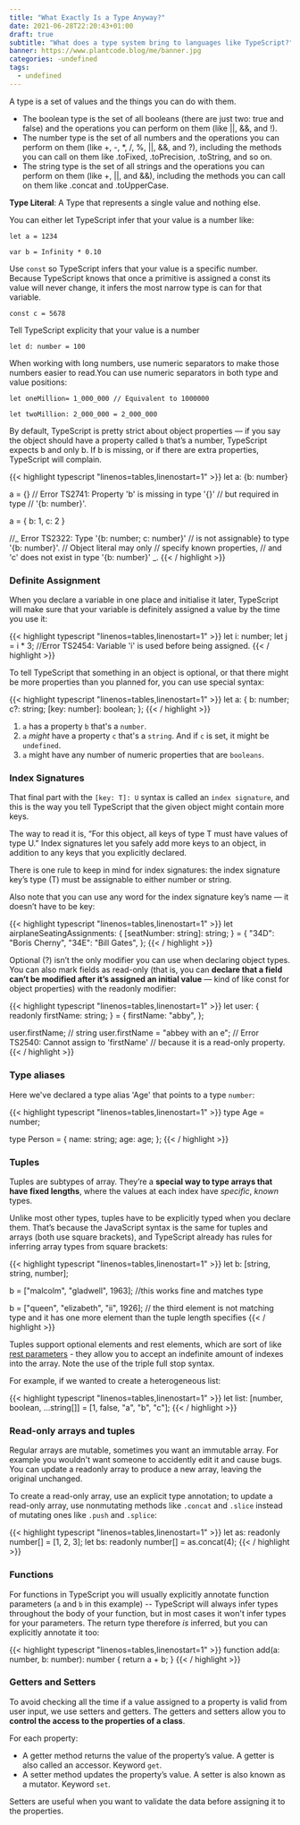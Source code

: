 ```yaml
---
title: "What Exactly Is a Type Anyway?"
date: 2021-06-28T22:20:43+01:00
draft: true
subtitle: "What does a type system bring to languages like TypeScript?"
banner: https://www.plantcode.blog/me/banner.jpg
categories: -undefined
tags:
  - undefined
---
```


A type is a set of values and the things you can do with them.

- The boolean type is the set of all booleans (there are just two: true and false) and the operations you can perform on them (like ||, &&, and !).
- The number type is the set of all numbers and the operations you can perform on them (like +, -, \*, /, %, ||, &&, and ?), including the methods you can call on them like .toFixed, .toPrecision, .toString, and so on.
- The string type is the set of all strings and the operations you can perform on them (like +, ||, and &&), including the methods you can call on them like .concat and .toUpperCase.

**Type Literal**: A Type that represents a single value and nothing else.

You can either let TypeScript infer that your value is a number like:

`let a = 1234`

`var b = Infinity * 0.10`

Use `const` so TypeScript infers that your value is a specific number. Because TypeScript knows that once a primitive is assigned a const its value will never change, it infers the most narrow type is can for that variable.

`const c = 5678`

Tell TypeScript explicity that your value is a number

`let d: number = 100`

When working with long numbers, use numeric separators to make those numbers easier to read.You can use numeric separators in both type and value positions:

`let oneMillion= 1_000_000 // Equivalent to 1000000`

`let twoMillion: 2_000_000 = 2_000_000`

By default, TypeScript is pretty strict about object properties — if you say the object should have a property called `b` that’s a number, TypeScript expects b and only b. If b is missing, or if there are extra properties, TypeScript will complain.

{{< highlight typescript "linenos=tables,linenostart=1" >}}
let a: {b: number}

a = {} // Error TS2741: Property 'b' is missing in type '{}'
// but required in type
// '{b: number}'.

a = {
b: 1,
c: 2
}

//_ Error TS2322: Type '{b: number; c: number}'
// is not assignable} to type '{b: number}'.
// Object literal may only
// specify known properties,
// and 'c' does not exist in type '{b: number}' _\.
{{< / highlight >}}

### Definite Assignment

When you declare a variable in one place and initialise it later, TypeScript will make sure that your variable is definitely assigned a value by the time you use it:

{{< highlight typescript "linenos=tables,linenostart=1" >}}
let i: number;
let j = i \* 3; //Error TS2454: Variable 'i' is used before being assigned.
{{< / highlight >}}

To tell TypeScript that something in an object is optional, or that there might be more properties than you planned for, you can use special syntax:

{{< highlight typescript "linenos=tables,linenostart=1" >}}
let a: {
b: number;
c?: string;
[key: number]: boolean;
};
{{< / highlight >}}

1. `a` has a property `b` that's a `number`.
2. `a` _might_ have a property `c` that's a `string`. And if `c` is set, it might be `undefined`.
3. `a` might have any number of numeric properties that are `booleans`.

### Index Signatures

That final part with the `[key: T]: U` syntax is called an `index signature`, and this is the way you tell TypeScript that the given object might contain more keys.

The way to read it is, “For this object, all keys of type T must have values of type U.” Index signatures let you safely add more keys to an object, in addition to any keys that you explicitly declared.

There is one rule to keep in mind for index signatures: the index signature key’s type (T) must be assignable to either number or string.

Also note that you can use any word for the index signature key’s name — it doesn’t have to be key:

{{< highlight typescript "linenos=tables,linenostart=1" >}}
let airplaneSeatingAssignments: {
[seatNumber: string]: string;
} = {
"34D": "Boris Cherny",
"34E": "Bill Gates",
};
{{< / highlight >}}

Optional (?) isn’t the only modifier you can use when declaring object types. You can also mark fields as read-only (that is, you can **declare that a field can’t be modified after it’s assigned an initial value** — kind of like const for object properties) with the readonly modifier:

{{< highlight typescript "linenos=tables,linenostart=1" >}}
let user: {
readonly firstName: string;
} = {
firstName: "abby",
};

user.firstName; // string
user.firstName = "abbey with an e"; // Error TS2540: Cannot assign to 'firstName'
// because it is a read-only property.
{{< / highlight >}}

### Type aliases

Here we've declared a type alias 'Age' that points to a type `number`:

{{< highlight typescript "linenos=tables,linenostart=1" >}}
type Age = number;

type Person = {
name: string;
age: age;
};
{{< / highlight >}}

### Tuples

Tuples are subtypes of array. They’re a **special way to type arrays that have fixed lengths**, where the values at each index have _specific_, _known_ types.

Unlike most other types, tuples have to be explicitly typed when you declare them. That’s because the JavaScript syntax is the same for tuples and arrays (both use square brackets), and TypeScript already has rules for inferring array types from square brackets:

{{< highlight typescript "linenos=tables,linenostart=1" >}}
let b: [string, string, number];

b = ["malcolm", "gladwell", 1963]; //this works fine and matches type

b = ["queen", "elizabeth", "ii", 1926]; // the third element is not matching type and it has one more element than the tuple length specifies
{{< / highlight >}}

Tuples support optional elements and rest elements, which are sort of like [rest parameters](https://developer.mozilla.org/en-US/docs/Web/JavaScript/Reference/Functions/rest_parameters) - they allow you to accept an indefinite amount of indexes into the array. Note the use of the triple full stop syntax.

For example, if we wanted to create a heterogeneous list:

{{< highlight typescript "linenos=tables,linenostart=1" >}}
let list: [number, boolean, ...string[]] = [1, false, "a", "b", "c"];
{{< / highlight >}}

### Read-only arrays and tuples

Regular arrays are mutable, sometimes you want an immutable array. For example you wouldn't want someone to accidently edit it and cause bugs. You can update a readonly array to produce a new array, leaving the original unchanged.

To create a read-only array, use an explicit type annotation; to update a read-only array, use nonmutating methods like `.concat` and `.slice` instead of mutating ones like `.push` and `.splice`:

{{< highlight typescript "linenos=tables,linenostart=1" >}}
let as: readonly number[] = [1, 2, 3];
let bs: readonly number[] = as.concat(4);
{{< / highlight >}}

### Functions

For functions in TypeScript you will usually explicitly annotate function parameters (`a` and `b` in this example) -- TypeScript will always infer types throughout the body of your function, but in most cases it won't infer types for your parameters. The return type therefore _is_ inferred, but you can explicitly annotate it too:

{{< highlight typescript "linenos=tables,linenostart=1" >}}
function add(a: number, b: number): number {
return a + b;
}
{{< / highlight >}}

### Getters and Setters

To avoid checking all the time if a value assigned to a property is valid from user input, we use setters and getters. The getters and setters allow you to **control the access to the properties of a class**.

For each property:

- A getter method returns the value of the property’s value. A getter is also called an accessor. Keyword `get`.
- A setter method updates the property’s value. A setter is also known as a mutator. Keyword `set`.

Setters are useful when you want to validate the data before assigning it to the properties.
